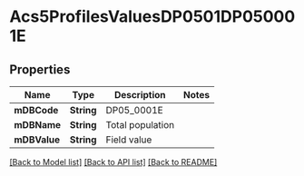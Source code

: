 # Acs5ProfilesValuesDP0501DP050001E

## Properties
Name | Type | Description | Notes
------------ | ------------- | ------------- | -------------
**mDBCode** | **String** | DP05_0001E | 
**mDBName** | **String** | Total population | 
**mDBValue** | **String** | Field value | 

[[Back to Model list]](../README.md#documentation-for-models) [[Back to API list]](../README.md#documentation-for-api-endpoints) [[Back to README]](../README.md)


